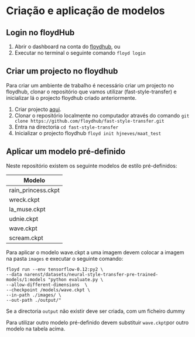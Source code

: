 # Criação e aplicação de modelos

## Login no floydHub
1. Abrir o dashboard na conta do [floydhub](https://floydhub.com), ou
2. Executar no terminal o seguinte comando `floyd login`

## Criar um projecto no floydhub

Para criar um ambiente de trabalho é necessário criar um projecto no floydhub, clonar o repositório que vamos utilizar (fast-style-transfer) e inicializar lá o projecto floydhub criado anteriormente. 

1. Criar projecto [aqui](https://www.floydhub.com/projects/create).
2. Clonar o repositório localmente no computador através do comando `git clone https://github.com/floydhub/fast-style-transfer.git`
3. Entra na directoria `cd fast-style-transfer`
4. Inicializar o projecto floydhub
	`floyd init hjneves/maat_test`

## Aplicar um modelo pré-definido

Neste repositório existem os seguinte modelos de estilo pré-definidos:

|Modelo 			|
|--------|
|rain_princess.ckpt|
|wreck.ckpt|
|la_muse.ckpt|
|udnie.ckpt|
|wave.ckpt|
|scream.ckpt|

Para aplicar o modelo wave.ckpt a uma imagem devem colocar a imagem na pasta `images` e executar o seguinte comando:


```
floyd run --env tensorflow-0.12:py2 \
--data narenst/datasets/neural-style-transfer-pre-trained-models/1:models "python evaluate.py \
--allow-different-dimensions  \
--checkpoint /models/wave.ckpt \
--in-path ./images/ \
--out-path ./output/"
```
Se a directoria `output` não existir deve ser criada, com um ficheiro dummy

Para utilizar outro modelo pré-definido devem substituir `wave.ckpt`por outro modelo na tabela acima.


